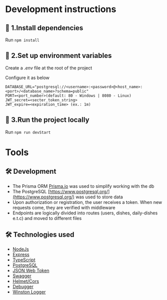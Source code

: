 Development instructions
===

🚀 1.Install dependencies
---

Run `npm install`

🚀 2.Set up environment variables
---

Create a *.env* file at the root of the project

Configure it as below

```
DATABASE_URL="postgresql://<username>:<password>@<host_name>:<port>/<database_name>?schema=public"
PORT=<port_number>(default: 80 - Windows | 8080 - Linux)
JWT_secret=<secter_token_string>
JWT_expire=<expiration_time> (ex.: 1m)
```

🚀 3.Run the project locally
---

Run `npm run devStart`

Tools
===

🛠️ Development
---

- The Prisma ORM [Prisma.io](https://www.prisma.io/) was used to simplify working with the db
- The PostgreSQL [https://www.postgresql.org/](https://www.postgresql.org/) was used to store data
- Upon authorization or registration, the user receives a token. When new requests come, they are verified with middleware
- Endpoints are logically divided into routes (users, dishes, daily-dishes e.t.c) and moved to different files

🛠️ Technologies used
---

- [NodeJs](https://nodejs.org/)
- [Express](https://expressjs.com/)
- [TypeScript](https://www.typescriptlang.org/)
- [PostgreSQL](https://www.postgresql.org/) 
- [JSON Web Token](https://www.npmjs.com/package/jsonwebtoken)
- [Swagger](https://swagger.io/) 
- [Helmet/Cors](https://github.com/helmetjs/helmet/)
- [Debugger](https://nodejs.org/api/debugger.html)
- [Winston Logger](https://www.npmjs.com/package/winston)
